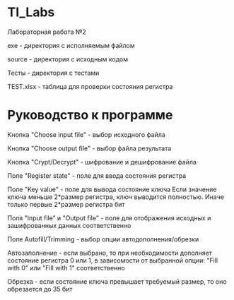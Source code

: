 # TI_Labs
Лабораторная работа №2

exe - директория с исполняемым файлом

source - директория с исходным кодом

Тесты - директория с тестами

TEST.xlsx - таблица для проверки состояния регистра

# Руководство к программе

Кнопка "Choose input file" - выбор исходного файла

Кнопка "Choose output file" - выбор файла результата

Кнопка "Crypt/Decrypt" - шифрование и дешифрование файла

Поле "Register state" - поле для ввода состояния регистра

Поле "Key value" - поле для вывода состояние ключа
Если значение ключа меньше 2\*размер регистра, ключ выводится полностью.
Иначе только первые 2\*размер регистра бит

Поля "Input file" и "Output file" - поле для отображения исходных и зашифрованных данных соответственно 

Поле Autofill/Trimming - выбор опции автодополнения/обрезки 

Автозаполнение - если выбрано, то при необходимости дополняет состояние регистра 0 или 1, в зависомости от выбранной опции: "Fill with 0" или "Fill with 1" соответственно

Обрезка - если состояние ключа превышает требуемый размер, то оно обрезается до 35 бит




